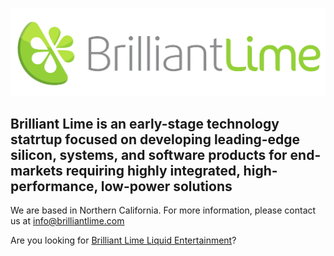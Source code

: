 ![Brilliant Lime](Logo_Horizontal_Transparent.png)

## **Brilliant Lime** is an early-stage technology statrtup focused on developing leading-edge silicon, systems, and software products for end-markets requiring highly integrated, high-performance, low-power solutions

We are based in Northern California. For more information, please contact us at [info@brilliantlime.com](mailto:info@brilliantlime.com)

Are you looking for [Brilliant Lime Liquid Entertainment](tonic.html)?

